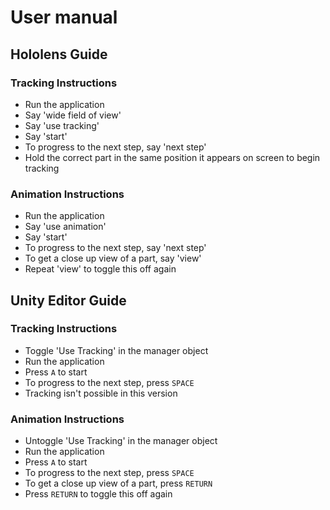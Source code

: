 # User manual 

## Hololens Guide

### Tracking Instructions

* Run the application
* Say 'wide field of view'
* Say 'use tracking'
* Say 'start'
* To progress to the next step, say 'next step'
* Hold the correct part in the same position it appears on screen to begin tracking

### Animation Instructions

* Run the application
* Say 'use animation'
* Say 'start'
* To progress to the next step, say 'next step'
* To get a close up view of a part, say 'view'
* Repeat 'view' to toggle this off again

## Unity Editor Guide

### Tracking Instructions

* Toggle 'Use Tracking' in the manager object
* Run the application
* Press `A` to start
* To progress to the next step, press `SPACE`
* Tracking isn't possible in this version

### Animation Instructions

* Untoggle 'Use Tracking' in the manager object
* Run the application
* Press `A` to start
* To progress to the next step, press `SPACE`
* To get a close up view of a part, press `RETURN`
* Press `RETURN` to toggle this off again